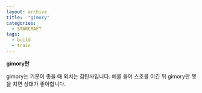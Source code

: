 ```yaml
---
layout: archive
title:  "gimory"
categories:
  - STARCRAFT
tags:
  - build
  - train
---
```



**gimory란**

gimory는 기분이 좋을 때 외치는 감탄사입니다.
예를 들어 스조를 이긴 뒤 gimory란 챗을 치면 상대가 좋아합니다.
